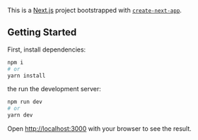 This is a [Next.js](https://nextjs.org/) project bootstrapped with [`create-next-app`](https://github.com/vercel/next.js/tree/canary/packages/create-next-app).

## Getting Started

First, install dependencies:

```bash
npm i
# or
yarn install
```

the run the development server:

```bash
npm run dev
# or
yarn dev
```

Open [http://localhost:3000](http://localhost:3000) with your browser to see the result.
